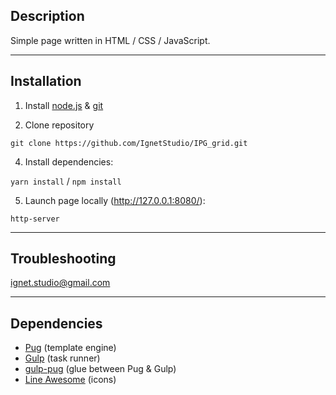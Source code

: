 ## Description

Simple page written in HTML / CSS / JavaScript.

---

## Installation

1. Install [node.js](https://nodejs.org/en/) & [git](https://git-scm.com/)

2. Clone repository

`git clone https://github.com/IgnetStudio/IPG_grid.git`

4. Install dependencies:

`yarn install` / `npm install`

5. Launch page locally (http://127.0.0.1:8080/):

`http-server`

---

## Troubleshooting

ignet.studio@gmail.com

---

## Dependencies

- [Pug](https://pugjs.org) (template engine)
- [Gulp](https://gulpjs.com/) (task runner)
- [gulp-pug](https://www.npmjs.com/package/gulp-pug) (glue between Pug & Gulp)
- [Line Awesome](https://icons8.com/line-awesome) (icons)
